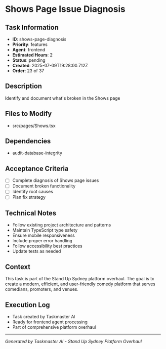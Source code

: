 # Shows Page Issue Diagnosis

## Task Information
- **ID**: shows-page-diagnosis
- **Priority**: features
- **Agent**: frontend
- **Estimated Hours**: 2
- **Status**: pending
- **Created**: 2025-07-09T19:28:00.712Z
- **Order**: 23 of 37

## Description
Identify and document what's broken in the Shows page

## Files to Modify
- src/pages/Shows.tsx

## Dependencies
- audit-database-integrity

## Acceptance Criteria
- [ ] Complete diagnosis of Shows page issues
- [ ] Document broken functionality
- [ ] Identify root causes
- [ ] Plan fix strategy

## Technical Notes
- Follow existing project architecture and patterns
- Maintain TypeScript type safety
- Ensure mobile responsiveness
- Include proper error handling
- Follow accessibility best practices
- Update tests as needed

## Context
This task is part of the Stand Up Sydney platform overhaul. The goal is to create a modern, efficient, and user-friendly comedy platform that serves comedians, promoters, and venues.

## Execution Log
- Task created by Taskmaster AI
- Ready for frontend agent processing
- Part of comprehensive platform overhaul

---
*Generated by Taskmaster AI - Stand Up Sydney Platform Overhaul*
